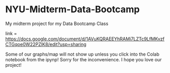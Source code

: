 # NYU-Midterm-Data-Bootcamp
My midterm project for my Data Bootcamp Class

link = https://docs.google.com/document/d/1AVuKQRAEEYhRAMi7LZTc9LfMKvzfCTGqoe0W22PZlK8/edit?usp=sharing

Some of our graphs/map will not show up unless you click into the Colab notebook from the ipynp! Sorry for the inconvenience. I hope you love our project!
